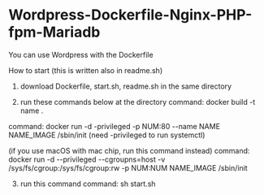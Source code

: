 # Wordpress-Dockerfile-Nginx-PHP-fpm-Mariadb

You can use Wordpress with the Dockerfile

How to start (this is written also in readme.sh)
1. download Dockerfile, start.sh, readme.sh in the same directory

2. run these commands below at the directory
  command: docker build -t name .

  command: docker run -d -privileged -p NUM:80 --name NAME NAME_IMAGE /sbin/init
  (need -privileged to run systemctl)

  (if you use macOS with mac chip, run this command instead)
  command: docker run -d --privileged --cgroupns=host -v /sys/fs/cgroup:/sys/fs/cgroup:rw -p NUM:NUM NAME_IMAGE /sbin/init

3. run this command
  command: sh start.sh

